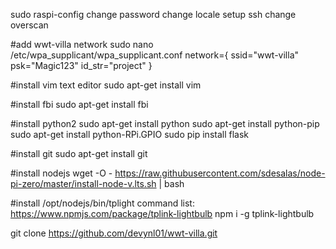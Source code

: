 sudo raspi-config
change password
change locale
setup ssh
change overscan

#add wwt-villa network
sudo nano /etc/wpa_supplicant/wpa_supplicant.conf
network={
  ssid="wwt-villa"
  psk="Magic123"
  id_str="project"
}

#install vim text editor
sudo apt-get install vim

#install fbi
sudo apt-get install fbi

#install python2
sudo apt-get install python
sudo apt-get install python-pip
sudo apt-get install python-RPi.GPIO
sudo pip install flask

#install git
sudo apt-get install git

#install nodejs
wget -O - https://raw.githubusercontent.com/sdesalas/node-pi-zero/master/install-node-v.lts.sh | bash

#install /opt/nodejs/bin/tplight command list: https://www.npmjs.com/package/tplink-lightbulb
npm i -g tplink-lightbulb

git clone https://github.com/devynl01/wwt-villa.git
